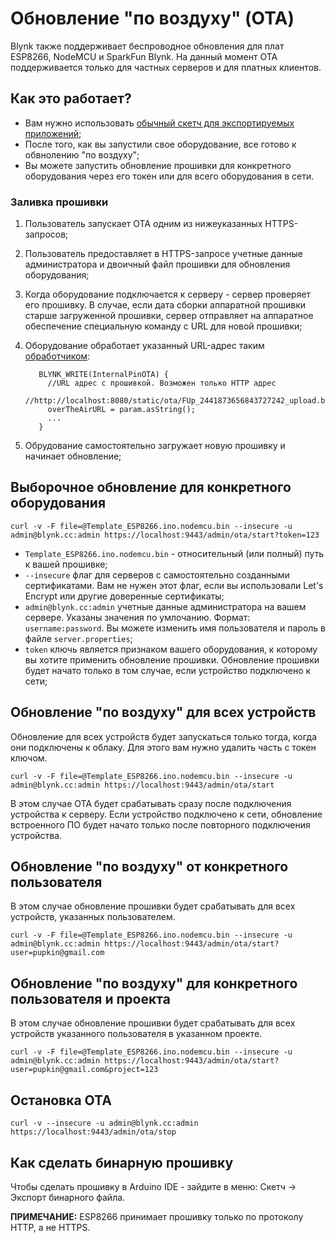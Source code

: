 # Обновление "по воздуху" \(OTA\)

Blynk также поддерживает беспроводное обновления для плат ESP8266, NodeMCU и SparkFun Blynk. На данный момент ОТА поддерживается только для частных серверов и для платных клиентов.

## Как это работает?

* Вам нужно использовать [обычный скетч для экспортируемых приложений](https://github.com/blynkkk/blynk-library/tree/master/examples/Blynk.Inject/Template_ESP8266);
* После того, как вы запустили свое оборудование, все готово к обвнолению "по воздуху";
* Вы можете запустить обновление прошивки для конкретного оборудования через его токен или для всего оборудования в сети.

### Заливка прошивки

1. Пользователь запускает OTA одним из нижеуказанных HTTPS-запросов;
2. Пользователь предоставляет в HTTPS-запросе учетные данные администратора и двоичный файл прошивки для обновления оборудования;
3. Когда оборудование подключается к серверу - сервер проверяет его прошивку. В случае, если дата сборки аппаратной прошивки старше загруженной прошивки, сервер отправляет на аппаратное обеспечение специальную команду с URL для новой прошивки;
4. Оборудование обработает указанный URL-адрес таким [обработчиком](https://github.com/blynkkk/blynk-library/blob/master/examples/Blynk.Inject/Template_ESP8266/OTA.h#L31):

   ```text
      BLYNK_WRITE(InternalPinOTA) {
        //URL адрес с прошивкой. Возможен только HTTP адрес
        //http://localhost:8080/static/ota/FUp_2441873656843727242_upload.bin
        overTheAirURL = param.asString();
        ...
      }
   ```

5. Обрудование самостоятельно загружает новую прошивку и начинает обновление;

## Выборочное обновление для конкретного оборудования

```text
curl -v -F file=@Template_ESP8266.ino.nodemcu.bin --insecure -u admin@blynk.cc:admin https://localhost:9443/admin/ota/start?token=123
```

* `Template_ESP8266.ino.nodemcu.bin` - относительный \(или полный\) путь к вашей прошивке;
* `--insecure` флаг для серверов с самостоятельно созданными сертификатами. Вам не нужен этот флаг, если вы использовали Let's Encrypt или другие доверенные сертификаты;
* `admin@blynk.cc:admin` учетные данные администратора на вашем сервере. Указаны значения по умлочанию. Формат: `username:password`. Вы можете изменить имя пользователя и пароль в файле `server.properties`;
* `token` ключь является признаком вашего оборудования, к которому вы хотите применить обновление прошивки. Обновление прошивки будет начато только в том случае, если устройство подключено к сети;

## Обновление "по воздуху" для всех устройств

Обновление для всех устройств будет запускаться только тогда, когда они подключены к облаку. Для этого вам нужно удалить часть с токен ключом.

```text
curl -v -F file=@Template_ESP8266.ino.nodemcu.bin --insecure -u admin@blynk.cc:admin https://localhost:9443/admin/ota/start
```

В этом случае OTA будет срабатывать сразу после подключения устройства к серверу. Если устройство подключено к сети, обновление встроенного ПО будет начато только после повторного подключения устройства.

## Обновление "по воздуху" от конкретного пользователя

В этом случае обновление прошивки будет срабатывать для всех устройств, указанных пользователем.

```text
curl -v -F file=@Template_ESP8266.ino.nodemcu.bin --insecure -u admin@blynk.cc:admin https://localhost:9443/admin/ota/start?user=pupkin@gmail.com
```

## Обновление "по воздуху" для конкретного пользователя и проекта

В этом случае обновление прошивки будет срабатывать для всех устройств указанного пользователя в указанном проекте.

```text
curl -v -F file=@Template_ESP8266.ino.nodemcu.bin --insecure -u admin@blynk.cc:admin https://localhost:9443/admin/ota/start?user=pupkin@gmail.com&project=123
```

## Остановка OTA

```text
curl -v --insecure -u admin@blynk.cc:admin https://localhost:9443/admin/ota/stop
```

## Как сделать бинарную прошивку

Чтобы сделать прошивку в Arduino IDE - зайдите в меню: Скетч -&gt; Экспорт бинарного файла.

**ПРИМЕЧАНИЕ:** ESP8266 принимает прошивку только по протоколу HTTP, а не HTTPS.

